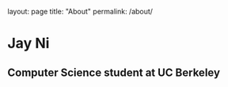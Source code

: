 layout: page
title: "About"
permalink: /about/

# Jay Ni
## Computer Science student at UC Berkeley

